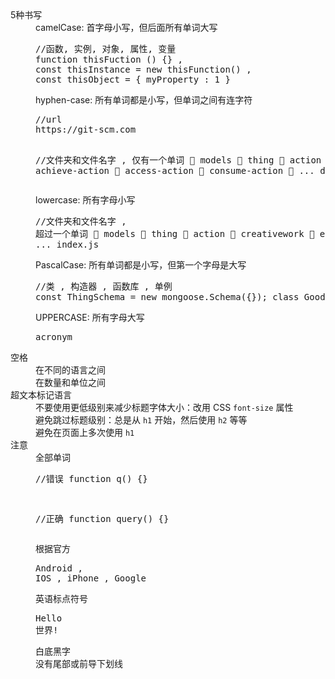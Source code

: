 <dl class="description">
      <dt>5种书写</dt>
      <dd>camelCase: 首字母小写，但后面所有单词大写
        <pre>//函数, 实例, 对象, 属性, 变量
function thisFuction () {} ,
const thisInstance = new thisFunction() ,
const thisObject = { myProperty : 1 }</pre>
      </dd>
      <dd>hyphen-case: 所有单词都是小写，但单词之间有连字符
        <pre>//url
https://git-scm.com

//文件夹和文件名字 , 仅有一个单词
📂 models
    📂 thing
        📂 action
            📂 achieve-action
            📂 access-action
            📂 consume-action
            📂 ...
            demo-index.js
</pre>
      </dd>
      <dd>lowercase: 所有字母小写
        <pre>//文件夹和文件名字 , 超过一个单词
📂 models
    📂 thing
        📂 action
        📂 creativework
        📂 event
        📂 ...
        index.js
</pre>
      </dd>
      <dd>PascalCase: 所有单词都是小写，但第一个字母是大写
        <pre>//类 , 构造器 , 函数库 , 单例
const ThingSchema = new mongoose.Schema({});
class GoodUser {};</pre>
      </dd>
      <dd>UPPERCASE: 所有字母大写
        <pre>acronym</pre>
      </dd>
      <dt>空格</dt>
      <dd>在不同的语言之间</dd>
      <dd>在数量和单位之间</dd>
      <dt>超文本标记语言</dt>
      <dd>不要使用更低级别来减少标题字体大小：改用 CSS `font-size` 属性</dd>
      <dd>避免跳过标题级别：总是从 `h1` 开始，然后使用 `h2` 等等</dd>
      <dd>避免在页面上多次使用 `h1`</dd>
      <dt>注意</dt>
      <dd>全部单词
        <pre>//错误
function q() {}

//正确
function query() {}</pre>
      </dd>
      <dd>根据官方
        <pre>Android , IOS , iPhone , Google</pre>
      </dd>
      <dd>英语标点符号
        <pre>Hello 世界!</pre>
      </dd>
      <dd>白底黑字</dd>
      <dd>没有尾部或前导下划线</dd>
    </dl>


